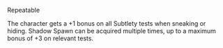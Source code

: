 Repeatable

The character gets a +1 bonus on all Subtlety tests when sneaking or hiding. Shadow Spawn can be acquired multiple times, up to a maximum bonus of +3 on relevant tests.